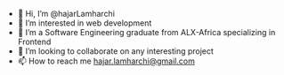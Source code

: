 - 👋 Hi, I’m @hajarLamharchi
- 👀 I’m interested in web development
- 🌱 I’m a Software Engineering graduate from ALX-Africa specializing in Frontend
- 💞️ I’m looking to collaborate on any interesting project
- 📫 How to reach me hajar.lamharchi@gmail.com

<!---
hajarLamharchi/hajarLamharchi is a ✨ special ✨ repository because its `README.md` (this file) appears on your GitHub profile.
You can click the Preview link to take a look at your changes.
--->
